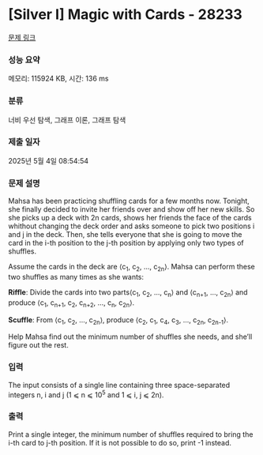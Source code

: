 # [Silver I] Magic with Cards - 28233 

[문제 링크](https://www.acmicpc.net/problem/28233) 

### 성능 요약

메모리: 115924 KB, 시간: 136 ms

### 분류

너비 우선 탐색, 그래프 이론, 그래프 탐색

### 제출 일자

2025년 5월 4일 08:54:54

### 문제 설명

<p>Mahsa has been practicing shuffling cards for a few months now. Tonight, she finally decided to invite her friends over and show off her new skills. So she picks up a deck with 2n cards, shows her friends the face of the cards whithout changing the deck order and asks someone to pick two positions i and j in the deck. Then, she tells everyone that she is going to move the card in the i-th position to the j-th position by applying only two types of shuffles.</p>

<p>Assume the cards in the deck are ⟨c<sub>1</sub>, c<sub>2</sub>, ..., c<sub>2n</sub>⟩. Mahsa can perform these two shuffles as many times as she wants:</p>

<p><strong>Riffle</strong>: Divide the cards into two parts⟨c<sub>1</sub>, c<sub>2</sub>, ..., c<sub>n</sub>⟩ and ⟨c<sub>n+1</sub>, ..., c<sub>2n</sub>⟩ and produce ⟨c<sub>1</sub>, c<sub>n+1</sub>, c<sub>2</sub>, c<sub>n+2</sub>, ..., c<sub>n</sub>, c<sub>2n</sub>⟩.</p>

<p><strong>Scuffle</strong>: From ⟨c<sub>1</sub>, c<sub>2</sub>, ..., c<sub>2n</sub>⟩, produce ⟨c<sub>2</sub>, c<sub>1</sub>, c<sub>4</sub>, c<sub>3</sub>, ..., c<sub>2n</sub>, c<sub>2n-1</sub>⟩.</p>

<p>Help Mahsa find out the minimum number of shuffles she needs, and she’ll figure out the rest.</p>

### 입력 

 <p>The input consists of a single line containing three space-separated integers n, i and j (1 ⩽ n ⩽ 10<sup>5</sup> and 1 ⩽ i, j ⩽ 2n).</p>

### 출력 

 <p>Print a single integer, the minimum number of shuffles required to bring the i-th card to j-th position. If it is not possible to do so, print -1 instead.</p>


